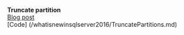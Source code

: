 
**Truncate partition**<br>
[Blog  post](http://sqlservercode.blogspot.com/search/label/what%20is%20new%20in%20SQL%20Server%202016) <br>
[Code] (/whatisnewinsqlserver2016/TruncatePartitions.md)<br><br>
